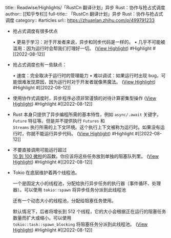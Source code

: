 title:: Readwise/Highlights/「RustCn 翻译计划」异步 Rust：协作与抢占式调度
author:: [[知乎专栏]]
full-title:: 「RustCn 翻译计划」异步 Rust：协作与抢占式调度
category:: #articles
url:: https://zhuanlan.zhihu.com/p/499791233

- 抢占式调度有很多优点
  
  •   更易于学习：对于开发者来说，异步和同步代码是一样的。
  •   几乎不可能被滥用：因为运行时会帮我们打理好一切。 ([View Highlight](https://read.readwise.io/read/01ga2xg3g2e4k56hpdzzzd15z3)) #Highlight #[[2022-08-12]]
- 抢占式调度也有一些缺点：
  
  •   速度：完全取决于运行时的管理能力
  •   难以调试：如果运行时出现 bug，可能很难发现原因，因为运行时对于开发者就像黑魔法。 ([View Highlight](https://read.readwise.io/read/01ga2xg83k2w9y1trw2whbahfh)) #Highlight #[[2022-08-12]]
- 使用协作式调度时，异步程序必须非常谨慎的对待计算密集型操作 ([View Highlight](https://read.readwise.io/read/01ga2xhxxczayae9sfr3115jsp)) #Highlight #[[2022-08-12]]
- Rust 本身只提供了异步编程所需的基本特性，例如 `async/.await` 关键字，`Future` 特征等。但是并不提供执行 `Futures` 和  
  `Streams` 执行所需的上下文环境。这个执行上下文被称为运行时。如果没有运行时，你就不能运行异步代码。 ([View Highlight](https://read.readwise.io/read/01ga2xjbjy8ejn5bjqs974v14h)) #Highlight #[[2022-08-12]]
- 不要直接调用可能运行超过  
  [10 到 100 微秒](https://link.zhihu.com/?target=https%3A//ryhl.io/blog/async-what-is-blocking/)的函数。你应该将这些任务放到单独的阻塞队列里。 ([View Highlight](https://read.readwise.io/read/01ga2xmzpm6ps8ebcmr3kewjdb)) #Highlight #[[2022-08-12]]
- Tokio 在底层维护着两个线程池。
  
  一个是固定大小的线程池，分配给执行异步任务的执行器（事件循环、处理器）。可以使用 `tokio::spawn` 将异步任务分派到此线程池
  
  还有一个动态大小的线程池，分配给阻塞任务使用。
  
  默认情况下，后者将增长到 512 个线程，它的大小会根据正在运行的阻塞任务数量而扩大或缩小。可以使用  
  `tokio::task::spawn_blocking` 将阻塞任务分派到此线程池。 ([View Highlight](https://read.readwise.io/read/01ga2xp49dnr7bm7z6y4tc7zts)) #Highlight #[[2022-08-12]]